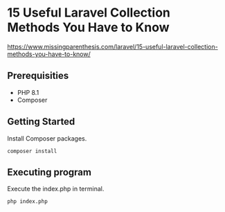 # 15 Useful Laravel Collection Methods You Have to Know
https://www.missingparenthesis.com/laravel/15-useful-laravel-collection-methods-you-have-to-know/


## Prerequisities
- PHP 8.1
- Composer

## Getting Started
Install Composer packages. 

`composer install`

## Executing program
Execute the index.php in terminal.

`php index.php`